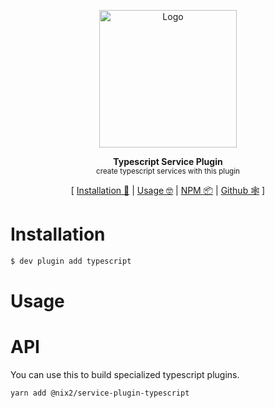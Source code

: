<p align="center"><img height="220px" src="https://i.imgur.com/RYly3n3.png" alt="Logo" /><p>

<p align="center">
  <strong>Typescript Service Plugin</strong><br />
  <sub>create typescript services with this plugin</sub>
</p>

<p align="center">
  [ <a href="#installation">Installation 💾</a> | <a href="#usage">Usage 🤓</a> | <a href="https://www.npmjs.com/package/@nix2/service-plugin-typescript">NPM 📦</a> | <a href="https://github.com/nix2io/service-plugin-typescript">Github 🕸</a> ]
</p>

# Installation

```sh
$ dev plugin add typescript
```

# Usage

# API

You can use this to build specialized typescript plugins.

```sh
yarn add @nix2/service-plugin-typescript
```
